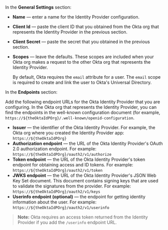 In the **General Settings** section:

* **Name** &mdash; enter a name for the Identity Provider configuration.
* **Client Id** &mdash; paste the client ID that you obtained from the Okta org that represents the Identity Provider in the <GuideLink link="../create-an-app-at-idp">previous section</GuideLink>.
* **Client Secret** &mdash; paste the secret that you obtained in the <GuideLink link="../create-an-app-at-idp">previous section</GuideLink>.
* **Scopes** &mdash; leave the defaults. These scopes are included when your Okta org makes a request to the other Okta org that represents the Identity Provider.

    By default, Okta requires the `email` attribute for a user. The `email` scope is required to create and link the user to Okta's Universal Directory.

In the **Endpoints** section:

Add the following endpoint URLs for the Okta Identity Provider that you are configuring. In the Okta org that represents the Identity Provider, you can find the endpoints in the well-known configuration document (for example, `https://${theOktaIdPOrg}/.well-known/openid-configuration`.

* **Issuer** &mdash; the identifier of the Okta Identity Provider. For example, the Okta org where you created the Identity Provider app: `https://${theOktaIdPOrg}`<br>
* **Authorization endpoint** &mdash; the URL of the Okta Identity Provider's OAuth 2.0 authorization endpoint. For example: `https://${theOktaIdPOrg}/oauth2/v1/authorize`
* **Token endpoint** &mdash; the URL of the Okta Identity Provider's token endpoint for obtaining access and ID tokens. For example: `https://${theOktaIdPOrg}/oauth2/v1/token`
* **JWKS endpoint** &mdash; the URL of the Okta Identity Provider's JSON Web Key Set document. This document contains signing keys that are used to validate the signatures from the provider. For example: `https://${theOktaIdPOrg}/oauth2/v1/keys`
* **Userinfo endpoint (optional)** &mdash; the endpoint for getting identity information about the user. For example: `https://${theOktaIdPOrg}/oauth2/v1/userinfo`

> **Note:** Okta requires an access token returned from the Identity Provider if you add the `/userinfo` endpoint URL.
